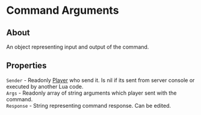 # Command Arguments

## About
An object representing input and output of the command.

## Properties
`Sender` - Readonly [Player](https://github.com/davidsebesta1/LuaLabPlugin/blob/master/Docs/Objects/Player/Player.md) who send it. Is nil if its sent from server console or executed by another Lua code.<br>
`Args` - Readonly array of string arguments which player sent with the command.<br>
`Response` - String representing command response. Can be edited.<br>
